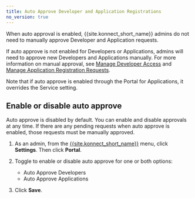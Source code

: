 ```yaml
---
title: Auto Approve Developer and Application Registrations
no_version: true
---
```


When auto approval is enabled, {{site.konnect_short_name}} admins do not
need to manually approve Developer and Application requests. 

If auto approve is not enabled for Developers or Applications, admins will need to approve new Developers and Applications manually. For more information on manual approval, see [Manage Developer Access](/konnect/dev-portal/administrators/manage-devs/) and [Manage Application Registration Requests](/konnect/dev-portal/administrators/app-registration/manage-app-reg-requests/).

Note that if auto approve is enabled through the Portal for Applications, it overrides the Service setting.

## Enable or disable auto approve

Auto approve is disabled by default. You can enable and disable approvals at any time. If there are any pending requests when auto approve is enabled, those requests must be manually approved.

1. As an admin, from the [{{site.konnect_short_name}}](https://konnect.konghq.com/) menu, click **Settings**. Then click **Portal**. 

2. Toggle to enable or disable auto approve for one or both options:
      * Auto Approve Developers
      * Auto Approve Applications

3. Click **Save**.
